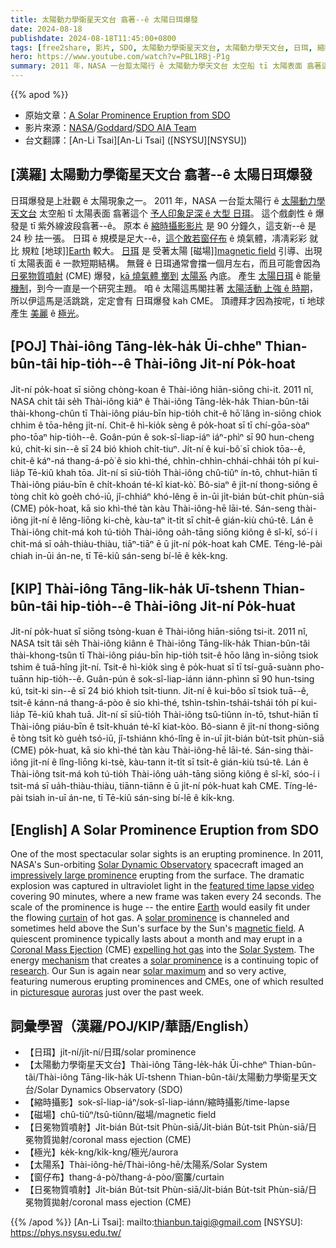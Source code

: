 ```yaml
---
title: 太陽動力學衛星天文台 翕著--ê 太陽日珥爆發
date: 2024-08-18
publishdate: 2024-08-18T11:45:00+0800
tags: [free2share, 影片, SDO, 太陽動力學衛星天文台, 太陽動力學天文台, 日珥, 縮時攝影, 磁場, 冕物質噴射, CME, 極光, 太陽系, 窗仔布]
hero: https://www.youtube.com/watch?v=PBL1RBj-P1g
summary: 2011 年，NASA 一台踅太陽行 ê 太陽動力學天文台 太空船 tī 太陽表面 翕著這个予人印象足深 ê 大型 日珥。
---
```


{{% apod %}}

- 原始文章：[A Solar Prominence Eruption from SDO](https://apod.nasa.gov/apod/ap240818.html)
- 影片來源：[NASA](https://www.nasa.gov/)/[Goddard](https://www.nasa.gov/goddard)/[SDO AIA Team](https://sdo.gsfc.nasa.gov/)
- 台文翻譯：[An-Li Tsai][An-Li Tsai] ([NSYSU][NSYSU])

## [漢羅] 太陽動力學衛星天文台 翕著--ê 太陽日珥爆發
日珥爆發是上壯觀 ê 太陽現象之一。
2011 年，NASA 一台踅太陽行 ê [太陽動力學天文台][Solar Dynamic Observatory] 太空船 tī 太陽表面 翕著這个 [予人印象足深 ê 大型 日珥][impressively large prominence]。
這个戲劇性 ê 爆發是 tī 紫外線波段翕著--ê。
原本 ê [縮時攝影影片][featured time lapse video] 是 90 分鐘久，這支新--ê 是 24 秒 抾一張。
日珥 ê 規模是足大--ê，[這个敢若窗仔布][curtain] ê 燒氣體，凊凊彩彩 就比 規粒 [地球]][Earth] 較大。
[日珥][solar prominence 1] 是 受著太陽 [磁場]][magnetic field] 引導、出現 tī 太陽表面 ê 一款短期結構。
無聲 ê 日珥通常會擋一個月左右，而且可能會因為 [日冕物質噴射][Coronal Mass Ejection] (CME) 爆發，[kā 燒氣體 擲到][expelling hot gas] [太陽系][Solar System] 內底。
產生 [太陽日珥][solar prominence 2] ê 能量 [機制][mechanism]，到今一直是一个研究主題。
咱 ê 太陽這馬閣拄著 [太陽活動 上強 ê 時期][solar maximum]，所以伊這馬是活跳跳，定定會有 日珥爆發 kah CME。
頂禮拜才因為按呢，tī 地球 產生 [美麗][picturesque] ê [極光][auroras]。

## [POJ] Thài-iông Tāng-le̍k-ha̍k Ūi-chheⁿ Thian-bûn-tâi hip-tio̍h--ê Thài-iông Ji̍t-ní Po̍k-hoat
Ji̍t-ní po̍k-hoat sī siōng chòng-koan ê Thài-iông hiān-siōng chi-it.
2011 nî, NASA chi̍t tâi se̍h Thài-iông kiâⁿ ê Thài-iông Tāng-le̍k-ha̍k Thian-bûn-tâi thài-khong-chûn tī Thài-iông piáu-bīn hip-tio̍h chit-ê hō͘ lâng ìn-siōng chiok chhim ê tōa-hêng ji̍t-ní.
Chit-ê hì-kio̍k sèng ê po̍k-hoat sī tī chí-gōa-sòaⁿ pho-tōaⁿ hip-tio̍h--ê.
Goân-pún ê sok-sî-liap-iáⁿ iáⁿ-phìⁿ sī 90 hun-cheng kú, chit-ki sin--ê sī 24 bió khioh chi̍t-tiuⁿ.
Ji̍t-ní ê kui-bô͘ sī chiok tōa--ê, chit-ê káⁿ-ná thang-á-pò͘ ê sio khì-thé, chhìn-chhìn-chhái-chhái to̍h pí kui-lia̍p Tē-kiû khah tōa.
Ji̍t-ní sī siū-tio̍h Thài-iông chû-tiûⁿ ín-tō, chhut-hiān tī Thài-iông piáu-bīn ê chi̍t-khoán té-kî kiat-kò͘.
Bô-siaⁿ ê ji̍t-ní thong-siông ē tòng chi̍t kò goe̍h chó-iū, jî-chhiáⁿ khó-lêng ē in-ūi ji̍t-bián bu̍t-chit phùn-siā (CME) po̍k-hoat, kā sio khì-thé tàn kàu Thài-iông-hē lāi-té.
Sán-seng thài-iông ji̍t-ní ê lêng-liōng ki-chè, kàu-taⁿ it-ti̍t sī chi̍t-ê gián-kiù chú-tê.
Lán ê Thài-iông chit-má koh tú-tio̍h Thài-iông oa̍h-tāng siōng kiông ê sî-kî, só͘-í i chit-má sī oa̍h-thiàu-thiàu, tiāⁿ-tiāⁿ ē ū ji̍t-ní po̍k-hoat kah CME.
Téng-lé-pài chiah in-ūi án-ne, tī Tē-kiû sán-seng bí-lē ê ke̍k-kng.

## [KIP] Thài-iông Tāng-li̍k-ha̍k Uī-tshenn Thian-bûn-tâi hip-tio̍h--ê Thài-iông Ji̍t-ní Po̍k-huat
Ji̍t-ní po̍k-huat sī siōng tsòng-kuan ê Thài-iông hiān-siōng tsi-it.
2011 nî, NASA tsi̍t tâi se̍h Thài-iông kiânn ê Thài-iông Tāng-li̍k-ha̍k Thian-bûn-tâi thài-khong-tsûn tī Thài-iông piáu-bīn hip-tio̍h tsit-ê hōo lâng ìn-siōng tsiok tshim ê tuā-hîng ji̍t-ní.
Tsit-ê hì-kio̍k sìng ê po̍k-huat sī tī tsí-guā-suànn pho-tuānn hip-tio̍h--ê.
Guân-pún ê sok-sî-liap-iánn iánn-phìnn sī 90 hun-tsing kú, tsit-ki sin--ê sī 24 bió khioh tsi̍t-tiunn.
Ji̍t-ní ê kui-bôo sī tsiok tuā--ê, tsit-ê kánn-ná thang-á-pòo ê sio khì-thé, tshìn-tshìn-tshái-tshái to̍h pí kui-lia̍p Tē-kiû khah tuā.
Ji̍t-ní sī siū-tio̍h Thài-iông tsû-tiûnn ín-tō, tshut-hiān tī Thài-iông piáu-bīn ê tsi̍t-khuán té-kî kiat-kòo.
Bô-siann ê ji̍t-ní thong-siông ē tòng tsi̍t kò gue̍h tsó-iū, jî-tshiánn khó-lîng ē in-uī ji̍t-bián bu̍t-tsit phùn-siā (CME) po̍k-huat, kā sio khì-thé tàn kàu Thài-iông-hē lāi-té.
Sán-sing thài-iông ji̍t-ní ê lîng-liōng ki-tsè, kàu-tann it-ti̍t sī tsi̍t-ê gián-kiù tsú-tê.
Lán ê Thài-iông tsit-má koh tú-tio̍h Thài-iông ua̍h-tāng siōng kiông ê sî-kî, sóo-í i tsit-má sī ua̍h-thiàu-thiàu, tiānn-tiānn ē ū ji̍t-ní po̍k-huat kah CME.
Tíng-lé-pài tsiah in-uī án-ne, tī Tē-kiû sán-sing bí-lē ê ki̍k-kng.

## [English] A Solar Prominence Eruption from SDO
One of the most spectacular solar sights is an erupting prominence.
In 2011, NASA's Sun-orbiting [Solar Dynamic Observatory][Solar Dynamic Observatory] spacecraft imaged an [impressively large prominence][impressively large prominence] erupting from the surface.
The dramatic explosion was captured in ultraviolet light in the [featured time lapse video][featured time lapse video] covering 90 minutes, where a new frame was taken every 24 seconds.
The scale of the prominence is huge -- the entire [Earth][Earth] would easily fit under the flowing [curtain][curtain] of hot gas.
A [solar prominence][solar prominence 1] is channeled and sometimes held above the Sun's surface by the Sun's [magnetic field][magnetic field].
A quiescent prominence typically lasts about a month and may erupt in a [Coronal Mass Ejection][Coronal Mass Ejection] (CME) [expelling hot gas][expelling hot gas] into the [Solar System][Solar System].
The energy [mechanism][mechanism] that creates a [solar prominence][solar prominence 2] is a continuing topic of [research][research].
Our Sun is again near [solar maximum][solar maximum] and so very active, featuring numerous erupting prominences and CMEs, one of which resulted in [picturesque][picturesque] [auroras][auroras] just over the past week.

## 詞彙學習（漢羅/POJ/KIP/華語/English）
- 【日珥】ji̍t-ní/ji̍t-ní/日珥/solar prominence
- 【太陽動力學衛星天文台】Thài-iông Tāng-le̍k-ha̍k Ūi-chheⁿ Thian-bûn-tâi/Thài-iông Tāng-li̍k-ha̍k Uī-tshenn Thian-bûn-tâi/太陽動力學衛星天文台/Solar Dynamics Observatory (SDO)
- 【縮時攝影】sok-sî-liap-iáⁿ/sok-sî-liap-iánn/縮時攝影/time-lapse
- 【磁場】chû-tiûⁿ/tsû-tiûnn/磁場/magnetic field
- 【日冕物質噴射】Ji̍t-bián Bu̍t-tsit Phùn-siā/Ji̍t-bián Bu̍t-tsit Phùn-siā/日冕物質拋射/coronal mass ejection (CME)
- 【極光】ke̍k-kng/ki̍k-kng/極光/aurora
- 【太陽系】Thài-iông-hē/Thài-iông-hē/太陽系/Solar System
- 【窗仔布】thang-á-pò͘/thang-á-pòo/窗簾/curtain
- 【日冕物質噴射】Ji̍t-bián Bu̍t-tsit Phùn-siā/Ji̍t-bián Bu̍t-tsit Phùn-siā/日冕物質拋射/coronal mass ejection (CME)

{{% /apod %}}
[An-Li Tsai]: mailto:thianbun.taigi@gmail.com
[NSYSU]: https://phys.nsysu.edu.tw/

[copyright]: https://apod.nasa.gov/apod/fap/lib/about_apod.html#srapply
[License3]: https://creativecommons.org/licenses/by/3.0/
[License2]:https://creativecommons.org/licenses/by-nc-nd/2.0/

[Solar Dynamic Observatory]:https://science.nasa.gov/mission/sdo
[impressively large prominence]:https://apod.nasa.gov/apod/ap030223.html
[featured time lapse video]:https://youtu.be/PBL1RBj-P1g
[Earth]:http://antwrp.gsfc.nasa.gov/apod/image/0208/earthlights02_dmsp_big.jpg
[curtain]:https://apod.nasa.gov/apod/ap011203.html
[solar prominence 1]:http://solar.physics.montana.edu/YPOP/Program/hfilament.html
[magnetic field]:https://solarscience.msfc.nasa.gov/the_key.shtml
[Coronal Mass Ejection]:https://solarscience.msfc.nasa.gov/CMEs.shtml
[expelling hot gas]:https://apod.nasa.gov/apod/ap010924.html
[Solar System]:https://science.nasa.gov/solar-system/
[mechanism]:https://ui.adsabs.harvard.edu/abs/1989ApJ...343..971V/abstract
[solar prominence 2]:https://apod.nasa.gov/apod/ap030707.html
[research]:https://i.pinimg.com/originals/30/62/75/3062756a297f1e3c22e35f3fe89b3ecc.jpg
[solar maximum]:https://www.nasa.gov/news-release/solar-cycle-25-is-here-nasa-noaa-scientists-explain-what-that-means/
[picturesque]:https://apod.nasa.gov/apod/ap240814.html
[auroras]:https://apod.nasa.gov/apod/ap240815.html
